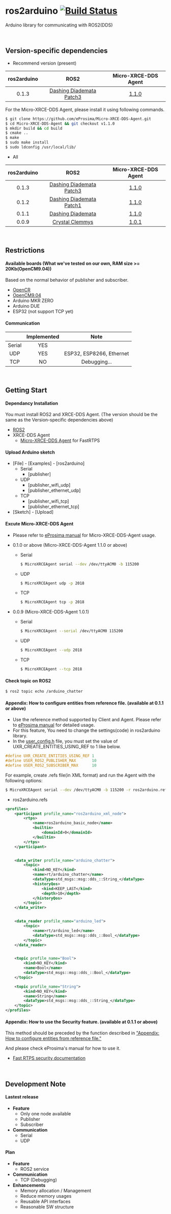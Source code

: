 # ros2arduino [![Build Status](https://travis-ci.org/ROBOTIS-GIT/ros2arduino.svg?branch=master)](https://travis-ci.org/ROBOTIS-GIT/ros2arduino/branches)
Arduino library for communicating with ROS2(DDS)

<br>

## Version-specific dependencies

- Recommend version (present)

|ros2arduino|ROS2|Micro-XRCE-DDS Agent|
|:-:|:-:|:-:|
|0.1.3|[Dashing Diademata Patch3](https://github.com/ros2/ros2/releases/tag/release-dashing-20190910)|[1.1.0](https://github.com/eProsima/Micro-XRCE-DDS-Agent/releases/tag/v1.1.0)|

For the Micro-XRCE-DDS Agent, please install it using following commands.
```bash
$ git clone https://github.com/eProsima/Micro-XRCE-DDS-Agent.git
$ cd Micro-XRCE-DDS-Agent && git checkout v1.1.0
$ mkdir build && cd build
$ cmake ..
$ make
$ sudo make install
$ sudo ldconfig /usr/local/lib/
```

- All

|ros2arduino|ROS2|Micro-XRCE-DDS Agent|
|:-:|:-:|:-:|
|0.1.3|[Dashing Diademata Patch3](https://github.com/ros2/ros2/releases/tag/release-dashing-20190910)|[1.1.0](https://github.com/eProsima/Micro-XRCE-DDS-Agent/releases/tag/v1.1.0)|
|0.1.2|[Dashing Diademata Patch1](https://github.com/ros2/ros2/releases/tag/release-dashing-20190614)|[1.1.0](https://github.com/eProsima/Micro-XRCE-DDS-Agent/releases/tag/v1.1.0)|
|0.1.1|[Dashing Diademata](https://github.com/ros2/ros2/releases/tag/release-dashing-20190531)|[1.1.0](https://github.com/eProsima/Micro-XRCE-DDS-Agent/releases/tag/v1.1.0)|
|0.0.9|[Crystal Clemmys](https://github.com/ros2/ros2/releases/tag/release-crystal-20181214)|[1.0.1](https://github.com/eProsima/Micro-XRCE-DDS-Agent/releases/tag/v1.0.1)|

<br>

## Restrictions

#### Available boards (What we've tested on our own, RAM size >= 20Kb(OpenCM9.04))
Based on the normal behavior of publisher and subscriber.

 - [OpenCR](http://emanual.robotis.com/docs/en/parts/controller/opencr10/)
 - [OpenCM9.04](http://emanual.robotis.com/docs/en/parts/controller/opencm904/)
 - Arduino MKR ZERO
 - Arduino DUE
 - ESP32 (not support TCP yet)

#### Communication
 ||Implemented|Note|
 |:-:|:-:|:-:|
 |Serial|YES||
 |UDP|YES|ESP32, ESP8266, Ethernet|
 |TCP|NO|Debugging...|

<br>

## Getting Start

#### Dependancy Installation
You must install ROS2 and XRCE-DDS Agent. (The version should be the same as the Version-specific dependencies above)
 - [ROS2](https://index.ros.org/doc/ros2/Installation/)
 - XRCE-DDS Agent
	 - [Micro-XRCE-DDS Agent](https://micro-xrce-dds.readthedocs.io/en/latest/installation.html#installing-the-agent-stand-alone) for FastRTPS

#### Upload Arduino sketch
 - [File] - [Examples] - [ros2arduino]
   - Serial
     - [publisher]
   - UDP
     - [publisher_wifi_udp]
     - [publisher_ethernet_udp]
   - TCP
     - [publisher_wifi_tcp]
     - [publisher_ethernet_tcp]
 - [Sketch] - [Upload]
 
 
#### Excute Micro-XRCE-DDS Agent

- Please refer to [eProsima manual](https://micro-xrce-dds.readthedocs.io/en/latest/agent.html) for Micro-XRCE-DDS-Agent usage.

- 0.1.0 or above (Micro-XRCE-DDS-Agent 1.1.0 or above)
  - Serial
    ```bash
    $ MicroXRCEAgent serial --dev /dev/ttyACM0 -b 115200
    ```
  - UDP
    ```bash
    $ MicroXRCEAgent udp -p 2018
    ```
  - TCP
    ```bash
    $ MicroXRCEAgent tcp -p 2018
    ```

- 0.0.9 (Micro-XRCE-DDS-Agent 1.0.1)
  - Serial
    ```bash
    $ MicroXRCEAgent --serial /dev/ttyACM0 115200
    ```
  - UDP
    ```bash
    $ MicroXRCEAgent --udp 2018
    ```
  - TCP
    ```bash
    $ MicroXRCEAgent --tcp 2018
    ```

#### Check topic on ROS2
```bash
$ ros2 topic echo /arduino_chatter
```

#### Appendix: How to configure entities from reference file. (available at 0.1.1 or above)
- Use the reference method supported by Client and Agent. Please refer to [eProsima manual](https://micro-xrce-dds.readthedocs.io/en/latest/agent.html#run-an-agent) for detailed usage.
- For this feature, You need to change the settings(code) in ros2arduino library.
- In the [user_config.h](https://github.com/ROBOTIS-GIT/ros2arduino/blob/master/src/user_config.h) file, you must set the value of UXR_CREATE_ENTITIES_USING_REF to 1 like below.
```cpp
#define UXR_CREATE_ENTITIES_USING_REF 1
#define USER_ROS2_PUBLISHER_MAX       10
#define USER_ROS2_SUBSCRIBER_MAX      10
```

For example, create .refs file(in XML format) and run the Agent with the following options:
```bash
$ MicroXRCEAgent serial --dev /dev/ttyACM0 -b 115200 -r ros2arduino.refs
```
- ros2arduino.refs
```xml
<profiles>
    <participant profile_name="ros2arduino_xml_node">
        <rtps>
            <name>ros2arduino_basic_node</name>
            <builtin>
                <domainId>0</domainId>
            </builtin>
        </rtps>
    </participant>


    <data_writer profile_name="arduino_chatter">
        <topic>
            <kind>NO_KEY</kind>
            <name>rt/arduino_chatter</name>
            <dataType>std_msgs::msg::dds_::String_</dataType>
            <historyQos>
                <kind>KEEP_LAST</kind>
                <depth>10</depth>
            </historyQos>
        </topic>
    </data_writer>


    <data_reader profile_name="arduino_led">
        <topic>
            <name>rt/arduino_led</name>
            <dataType>std_msgs::msg::dds_::Bool_</dataType>
        </topic>
    </data_reader>


    <topic profile_name="Bool">
        <kind>NO_KEY</kind>
        <name>Bool</name>
        <dataType>std_msgs::msg::dds_::Bool_</dataType>
    </topic>

    <topic profile_name="String">
        <kind>NO_KEY</kind>
        <name>String</name>
        <dataType>std_msgs::msg::dds_::String_</dataType>
    </topic>
</profiles>
```

#### Appendix: How to use the Security feature. (available at 0.1.1 or above)

This method should be preceded by the function described in ["Appendix: How to configure entities from reference file."](https://github.com/ROBOTIS-GIT/ros2arduino#appendix-how-to-configure-entities-from-reference-file-available-at-011-or-above)

And please check eProsima's manual for how to use it.
- [Fast RTPS security documentation](https://fast-rtps.docs.eprosima.com/en/latest/security.html#example-configuring-the-participant)


 <br>
 
## Development Note

#### Lastest release
 - **Feature**
    - Only one node available
    - Publisher
    - Subscriber
 - **Communication**
    - Serial
    - UDP

#### Plan
 - **Feature**
    - ROS2 service
 - **Communication**
    - TCP (Debugging)
 - **Enhancements**
    - Memory allocation / Management
    - Reduce memory usages
    - Reusable API interfaces
    - Reasonable SW structure
    
